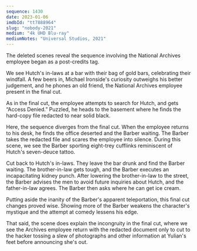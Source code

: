 ```yaml
---
sequence: 1430
date: 2023-01-06
imdbId: "tt7888964"
slug: "nobody-2021"
medium: "4k UHD Blu-ray"
mediumNotes: "Universal Studios, 2021"
---
```


The deleted scenes reveal the sequence involving the National Archives employee began as a post-credits tag.

We see Hutch's in-laws at a bar with their bag of gold bars, celebrating their windfall. A few beers in, Michael Ironside's curiosity outweighs his better judgement, and he phones an old friend, the National Archives employee present in the final cut.

As in the final cut, the employee attempts to search for Hutch, and gets “Access Denied.” Puzzled, he heads to the basement where he finds the hard-copy file redacted to near solid black.

Here, the sequence diverges from the final cut. When the employee returns to his desk, he finds the office deserted and the Barber waiting. The Barber takes the redacted file and scares the employee into silence. During this scene, we see the Barber sporting eight-trey cufflinks reminiscent of Hutch's seven-deuce tattoo.

Cut back to Hutch's in-laws. They leave the bar drunk and find the Barber waiting. The brother-in-law gets tough, and the Barber executes an incapacitating kidney punch. After lowering the brother-in-law to the street, the Barber advises the men to avoid future inquiries about Hutch, and the father-in-law agrees. The Barber then asks where he can get ice cream.

Putting aside the inanity of the Barber's apparent teleportation, this final cut changes proved wise. Showing more of the Barber weakens the character's mystique and the attempt at comedy lessens his edge.

That said, the scene does explain the incongruity in the final cut, where we see the Archives employee return with the redacted document only to cut to the hacker tossing a slew of photographs and other information at Yulian's feet before announcing she's out.
